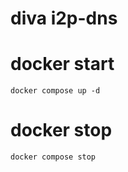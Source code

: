 # diva i2p-dns

# docker start
```
docker compose up -d
```

# docker stop
```
docker compose stop
```
